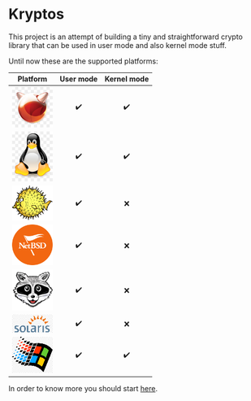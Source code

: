 # Kryptos

This project is an attempt of building a tiny and straightforward crypto library that can be used in user mode and also
kernel mode stuff.

Until now these are the supported platforms:

| **Platform** | **User mode** | **Kernel mode** |
|:------------:|:-------------:|:---------------:|
|![FreeBSD](https://github.com/rafael-santiago/kryptos/blob/master/etc/small-freebsd.png "FreeBSD")|:heavy_check_mark:|:heavy_check_mark:|
|![Linux](https://github.com/rafael-santiago/kryptos/blob/master/etc/small-tux.png "Linux")|:heavy_check_mark:|:heavy_check_mark:|
|![OpenBSD](https://github.com/rafael-santiago/kryptos/blob/master/etc/small-puffy.png "OpenBSD")|:heavy_check_mark:|:x:|
|![NetBSD](https://github.com/rafael-santiago/kryptos/blob/master/etc/small-netbsd-flag.png "NetBSD")|:heavy_check_mark:|:x:|
|![MINIX](https://github.com/rafael-santiago/kryptos/blob/master/etc/small-raccoon.png "MINIX")|:heavy_check_mark:|:x:|
|![SOLARIS](https://github.com/rafael-santiago/kryptos/blob/master/etc/small-solaris-sun.png "Solaris")|:heavy_check_mark:|:x:|
|![Windows](https://github.com/rafael-santiago/kryptos/blob/master/etc/small-windows-logo.png "Windows")|:heavy_check_mark:|:heavy_check_mark:|

In order to know more you should start [here](https://github.com/rafael-santiago/kryptos/blob/master/doc/README.md).
